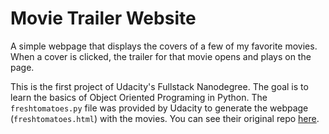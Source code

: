 # Movie Trailer Website
A simple webpage that displays the covers of a few of my favorite movies. When a cover is clicked, the trailer for that movie opens and plays on the page.

This is the first project of Udacity's Fullstack Nanodegree. The goal is to learn the basics of Object Oriented Programing in Python. The `freshtomatoes.py` file was provided by Udacity to generate the webpage (`freshtomatoes.html`) with the movies. You can see their original repo [here](https://github.com/adarsh0806/ud036_StarterCode).